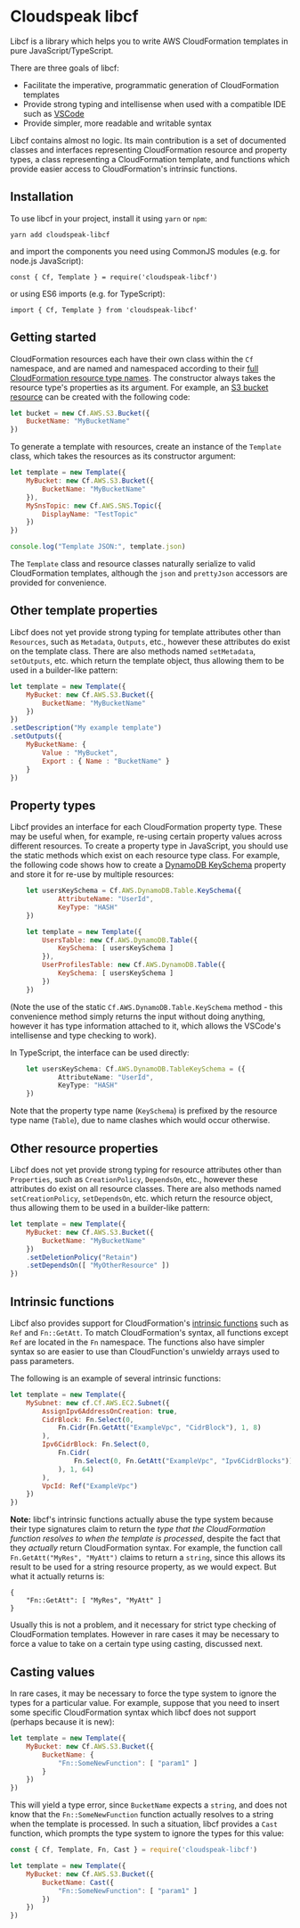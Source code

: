# Cloudspeak libcf

Libcf is a library which helps you to write AWS CloudFormation templates in pure JavaScript/TypeScript.

There are three goals of libcf:

* Facilitate the imperative, programmatic generation of CloudFormation templates
* Provide strong typing and intellisense when used with a compatible IDE such as [VSCode](https://code.visualstudio.com/)
* Provide simpler, more readable and writable syntax

Libcf contains almost no logic.  Its main contribution is a set of documented classes and interfaces representing CloudFormation resource and property types, a class representing a CloudFormation template, and functions which provide easier access to CloudFormation's intrinsic functions.

## Installation

To use libcf in your project, install it using `yarn` or `npm`:

```
yarn add cloudspeak-libcf
```

and import the components you need using CommonJS modules (e.g. for node.js JavaScript):

```
const { Cf, Template } = require('cloudspeak-libcf')
```

or using ES6 imports (e.g. for TypeScript):

```
import { Cf, Template } from 'cloudspeak-libcf'
```

## Getting started

CloudFormation resources each have their own class within the `Cf` namespace, and are named and namespaced according to their [full CloudFormation resource type names](https://docs.aws.amazon.com/AWSCloudFormation/latest/UserGuide/aws-template-resource-type-ref.html).  The constructor always takes the resource type's properties as its argument.  For example, an [S3 bucket resource](https://docs.aws.amazon.com/AWSCloudFormation/latest/UserGuide/aws-properties-s3-bucket.html) can be created with the following code:

```javascript
let bucket = new Cf.AWS.S3.Bucket({
    BucketName: "MyBucketName"
})
```

To generate a template with resources, create an instance of the `Template` class, which takes the resources as its constructor argument:

```javascript
let template = new Template({
    MyBucket: new Cf.AWS.S3.Bucket({
        BucketName: "MyBucketName"
    }),
    MySnsTopic: new Cf.AWS.SNS.Topic({
        DisplayName: "TestTopic"
    })
})

console.log("Template JSON:", template.json)
```

The `Template` class and resource classes naturally serialize to valid CloudFormation templates, although the `json` and `prettyJson` accessors are provided for convenience.


## Other template properties

Libcf does not yet provide strong typing for template attributes other than `Resources`, such as `Metadata`, `Outputs`, etc., however these attributes do exist on the template class.  There are also methods named `setMetadata`, `setOutputs`, etc. which return the template object, thus allowing them to be used in a builder-like pattern:

```javascript
let template = new Template({
    MyBucket: new Cf.AWS.S3.Bucket({
        BucketName: "MyBucketName"
    })
})
.setDescription("My example template")
.setOutputs({
    MyBucketName: {
        Value : "MyBucket",
        Export : { Name : "BucketName" }
    }
})
```

## Property types

Libcf provides an interface for each CloudFormation property type.  These may be useful when, for example, re-using certain property values across different resources.  To create a property type in JavaScript, you should use the static methods which exist on each resource type class.  For example, the following code shows how to create a [DynamoDB KeySchema](https://docs.aws.amazon.com/AWSCloudFormation/latest/UserGuide/aws-properties-dynamodb-keyschema.html) property and store it for re-use by multiple resources:

```javascript
    let usersKeySchema = Cf.AWS.DynamoDB.Table.KeySchema({
            AttributeName: "UserId",
            KeyType: "HASH"
    })

    let template = new Template({
        UsersTable: new Cf.AWS.DynamoDB.Table({
            KeySchema: [ usersKeySchema ]
        }),
        UserProfilesTable: new Cf.AWS.DynamoDB.Table({
            KeySchema: [ usersKeySchema ]
        })
    })
```

(Note the use of the static `Cf.AWS.DynamoDB.Table.KeySchema` method - this convenience method simply returns the input without doing anything, however it has type information attached to it, which allows the VSCode's intellisense and type checking to work).

In TypeScript, the interface can be used directly:

```typescript
    let usersKeySchema: Cf.AWS.DynamoDB.TableKeySchema = ({
            AttributeName: "UserId",
            KeyType: "HASH"
    })
```

Note that the property type name (`KeySchema`) is prefixed by the resource type name (`Table`), due to name clashes which would occur otherwise.

## Other resource properties

Libcf does not yet provide strong typing for resource attributes other than `Properties`, such as `CreationPolicy`, `DependsOn`, etc., however these attributes do exist on all resource classes.  There are also methods named `setCreationPolicy`, `setDependsOn`, etc. which return the resource object, thus allowing them to be used in a builder-like pattern:

```javascript
let template = new Template({
    MyBucket: new Cf.AWS.S3.Bucket({
        BucketName: "MyBucketName"
    })
    .setDeletionPolicy("Retain")
    .setDependsOn([ "MyOtherResource" ])
})
```

## Intrinsic functions

Libcf also provides support for CloudFormation's [intrinsic functions](https://docs.aws.amazon.com/AWSCloudFormation/latest/UserGuide/intrinsic-function-reference.html) such as `Ref` and `Fn::GetAtt`.  To match CloudFormation's syntax, all functions except `Ref` are located in the `Fn` namespace.  The functions also have simpler syntax so are easier to use than CloudFunction's unwieldy arrays used to pass parameters.

The following is an example of several intrinsic functions:

```javascript
let template = new Template({
    MySubnet: new cf.Cf.AWS.EC2.Subnet({
        AssignIpv6AddressOnCreation: true,
        CidrBlock: Fn.Select(0,
            Fn.Cidr(Fn.GetAtt("ExampleVpc", "CidrBlock"), 1, 8)
        ),
        Ipv6CidrBlock: Fn.Select(0,
            Fn.Cidr(
                Fn.Select(0, Fn.GetAtt("ExampleVpc", "Ipv6CidrBlocks"))
            ), 1, 64)
        ),
        VpcId: Ref("ExampleVpc")
    })
})
```

**Note:** libcf's intrinsic functions actually abuse the type system because their type signatures claim to return the *type that the CloudFormation function resolves to when the template is processed*, despite the fact that they _actually_ return CloudFormation syntax.  For example, the function call `Fn.GetAtt("MyRes", "MyAtt")` claims to return a `string`, since this allows its result to be used for a string resource property, as we would expect.  But what it actually returns is:

```
{
    "Fn::GetAtt": [ "MyRes", "MyAtt" ]
}
```

Usually this is not a problem, and it necessary for strict type checking of CloudFormation templates.  However in rare cases it may be necessary to force a value to take on a certain type using casting, discussed next.

## Casting values

In rare cases, it may be necessary to force the type system to ignore the types for a particular value.  For example, suppose that you need to insert some specific CloudFormation syntax which libcf does not support (perhaps because it is new):

```javascript
let template = new Template({
    MyBucket: new Cf.AWS.S3.Bucket({
        BucketName: {
            "Fn::SomeNewFunction": [ "param1" ]
        }
    })
})
```

This will yield a type error, since `BucketName` expects a `string`, and does not know that the `Fn::SomeNewFunction` function actually resolves to a string when the template is processed.  In such a situation, libcf provides a `Cast` function, which prompts the type system to ignore the types for this value:

```javascript
const { Cf, Template, Fn, Cast } = require('cloudspeak-libcf')

let template = new Template({
    MyBucket: new Cf.AWS.S3.Bucket({
        BucketName: Cast({
            "Fn::SomeNewFunction": [ "param1" ]
        })
    })
})
```
